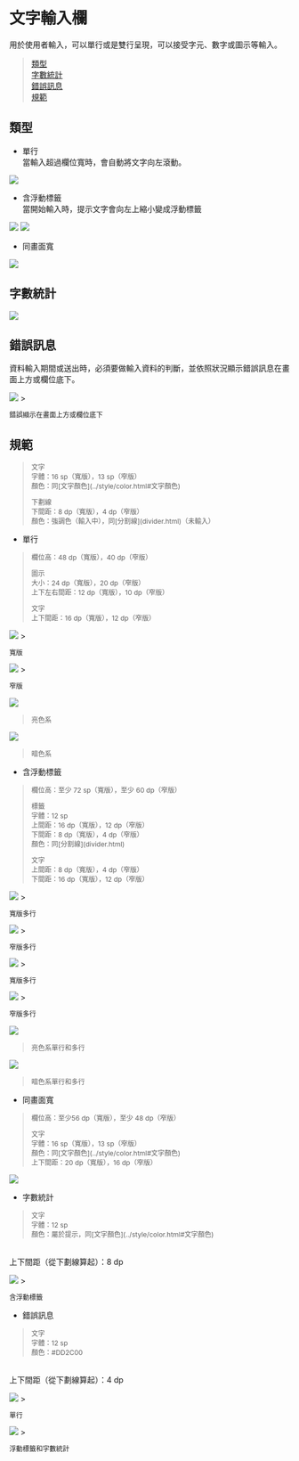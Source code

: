 # 文字輸入欄

用於使用者輸入，可以單行或是雙行呈現，可以接受字元、數字或圖示等輸入。

> [類型](#類型)  
> [字數統計](#字數統計)  
> [錯誤訊息](#錯誤訊息)  
> [規範](#規範)

## 類型
* 單行  
當輸入超過欄位寬時，會自動將文字向左滾動。

<img src="http://material-design.storage.googleapis.com/publish/material_v_4/material_ext_publish/0Bzhp5Z4wHba3TVJMNzF0Z3BhZjQ/components_textfields_single2.png" style="max-width:50%"/>

* 含浮動標籤  
當開始輸入時，提示文字會向左上縮小變成浮動標籤

<img src="http://material-design.storage.googleapis.com/publish/material_v_4/material_ext_publish/0Bzhp5Z4wHba3VktWaDEtaTZ5ZzQ/components_textfields_multiline2.png" style="max-width:50%"/>

<img src="http://material-design.storage.googleapis.com/publish/material_v_4/material_ext_publish/0Bzhp5Z4wHba3NmN6eUJTamFweGc/components_textfields_labels2.png" style="max-width:50%"/>

* 同畫面寬  

<img src="http://material-design.storage.googleapis.com/publish/material_v_4/material_ext_publish/0Bzhp5Z4wHba3NkFTN1VIYnR3QVU/components_textfields_full2.png" style="max-width:50%"/>

## 字數統計

<img src="http://material-design.storage.googleapis.com/publish/material_v_4/material_ext_publish/0Bzhp5Z4wHba3WUlMaC1qemQ4WDA/components_textfields_counter1.png" style="max-width:50%"/>

## 錯誤訊息

資料輸入期間或送出時，必須要做輸入資料的判斷，並依照狀況顯示錯誤訊息在畫面上方或欄位底下。

<img src="http://material-design.storage.googleapis.com/publish/material_v_4/material_ext_publish/0Bzhp5Z4wHba3dEZTUF9idzBHMWc/patterns_errors_userinput19.png" style="max-width:50%"/>
> <p style="font-size: 12px">錯誤顯示在畫面上方或欄位底下</p>

## 規範

> <p style="font-size: 12px">文字<br>字體：16 sp（寬版），13  sp（窄版）<br>顏色：同[文字顏色](../style/color.html#文字顏色)
> <p style="font-size: 12px">下劃線<br>下間距：8 dp（寬版），4 dp（窄版）<br>顏色：強調色（輸入中），同[分割線](divider.html)（未輸入）

* 單行  

> <p style="font-size: 12px">欄位高：48 dp（寬版），40 dp（窄版）</p>
> <p style="font-size: 12px">圖示<br>大小：24 dp（寬版），20 dp（窄版）<br>上下左右間距：12 dp（寬版），10 dp（窄版）</p>
> <p style="font-size: 12px">文字<br>上下間距：16 dp（寬版），12 dp（窄版）

<img src="http://material-design.storage.googleapis.com/publish/material_v_4/material_ext_publish/0B0J8hsRkk91LYmhoNU5sWXp0LUE/components_textfields_single6.png" style="max-width:50%"/>
> <p style="font-size: 12px">寬版</p>

<img src="http://material-design.storage.googleapis.com/publish/material_v_4/material_ext_publish/0Bzhp5Z4wHba3VV9xVzNMUEhUM0E/components_textfields_single6_dense.png" style="max-width:50%"/>
> <p style="font-size: 12px">窄版</p>

![](http://material-design.storage.googleapis.com/publish/material_v_4/material_ext_publish/0Bzhp5Z4wHba3Z2tnU1NHUkg1NWc/components_textfields_single4.png)
> <p style="font-size: 12px">亮色系</p>

![](http://material-design.storage.googleapis.com/publish/material_v_4/material_ext_publish/0Bx4BSt6jniD7R0NLRHd5NWJVUFE/components_textfields_single5.png)
> <p style="font-size: 12px">暗色系</p>

* 含浮動標籤  

> <p style="font-size: 12px">欄位高：至少 72 sp（寬版），至少 60 dp（窄版）</p>
> <p style="font-size: 12px">標籤<br>字體：12 sp<br>上間距：16 dp（寬版），12 dp（窄版）<br>下間距：8 dp（寬版），4 dp（窄版）<br>顏色：同[分割線](divider.html)
> <p style="font-size: 12px">文字<br>上間距：8 dp（寬版），4 dp（窄版）<br>下間距：16 dp（寬版），12 dp（窄版）

<img src="http://material-design.storage.googleapis.com/publish/material_v_4/material_ext_publish/0Bx4BSt6jniD7V1hoemJNQk5UQlU/components_textfields_labels5.png" style="max-width:50%"/>
> <p style="font-size: 12px">寬版多行</p>

<img src="http://material-design.storage.googleapis.com/publish/material_v_4/material_ext_publish/0Bzhp5Z4wHba3RExER2RZOUJyZFE/components_textfields_labels5_dense.png" style="max-width:50%"/>
> <p style="font-size: 12px">窄版多行</p>

<img src="http://material-design.storage.googleapis.com/publish/material_v_4/material_ext_publish/0Bzhp5Z4wHba3UjRjWGE1SFpIaEk/components_textfields_multiline5.png" style="max-width:50%"/>
> <p style="font-size: 12px">寬版多行</p>

<img src="http://material-design.storage.googleapis.com/publish/material_v_4/material_ext_publish/0Bzhp5Z4wHba3QWhwSzE3WUk5U00/components_textfields_multiline5_dense.png" style="max-width:50%"/>
> <p style="font-size: 12px">窄版多行</p>

![](http://material-design.storage.googleapis.com/publish/material_v_4/material_ext_publish/0Bzhp5Z4wHba3by0wMFNhNzV2UE0/components_textfields_multiline3.png)
> <p style="font-size: 12px">亮色系單行和多行</p>

![](http://material-design.storage.googleapis.com/publish/material_v_4/material_ext_publish/0Bzhp5Z4wHba3WVZSVXJIdjJxQms/components_textfields_multiline4.png)
> <p style="font-size: 12px">暗色系單行和多行</p>

* 同畫面寬  

> <p style="font-size: 12px">欄位高：至少56 dp（寬版），至少 48 dp（窄版）</p>
> <p style="font-size: 12px">文字<br>字體：16 sp（寬版），13  sp（窄版）<br>顏色：同[文字顏色](../style/color.html#文字顏色)<br>上下間距：20 dp（寬版），16 dp（窄版）

![](http://material-design.storage.googleapis.com/publish/material_v_4/material_ext_publish/0Bzhp5Z4wHba3MkhlOU14bUdUYXc/components_textfields_full3.png)

* 字數統計

> <p style="font-size: 12px">文字<br>字體：12 sp<br>顏色：屬於提示，同[文字顏色](../style/color.html#文字顏色)
<br>上下間距（從下劃線算起）：8 dp

<img src="http://material-design.storage.googleapis.com/publish/material_v_4/material_ext_publish/0B_udO5B8pzrzU1c2Y2F3dHZpVGs/patterns_errors_userinput_keyline3.png" style="max-width:50%"/>
> <p style="font-size: 12px">含浮動標籤</p>

* 錯誤訊息

> <p style="font-size: 12px">文字<br>字體：12 sp<br>顏色：#DD2C00
<br>上下間距（從下劃線算起）：4 dp</p>

<img src="http://material-design.storage.googleapis.com/publish/material_v_4/material_ext_publish/0B_udO5B8pzrzLUNZa3NEUnJZV0k/patterns_errors_userinput_keyline1.png" style="max-width:50%"/>
> <p style="font-size: 12px">單行</p>

<img src="http://material-design.storage.googleapis.com/publish/material_v_4/material_ext_publish/0Bzhp5Z4wHba3X3hnZE5jVjhmR2s/patterns_errors_userinput16.png" style="max-width:50%"/>
> <p style="font-size: 12px">浮動標籤和字數統計</p>

